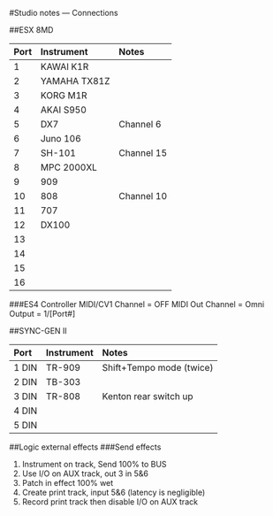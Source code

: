 #Studio notes — Connections


##ESX 8MD

Port          | Instrument    | Notes
:------------ | :------------ | :------------
1             | KAWAI K1R     |
2             | YAMAHA TX81Z  |
3             | KORG M1R      |
4             | AKAI S950     |
5             | DX7           | Channel 6 
6             | Juno 106      |
7             | SH-101        | Channel 15
8             | MPC 2000XL	  |
9             | 909           |
10            | 808           | Channel 10
11            | 707           | 
12            | DX100         |
13            |               |
14            |               |
15            |               |
16            |               |


###ES4 Controller
MIDI/CV1 Channel = OFF
MIDI Out Channel = Omni Output = 1/[Port#]

##SYNC-GEN II

Port          | Instrument    | Notes
:------------ | :------------ | :------------
1 DIN         | TR-909        | Shift+Tempo mode (twice)
2 DIN         | TB-303
3 DIN         | TR-808        | Kenton rear switch up
4 DIN         | 
5 DIN         | 


##Logic external effects
###Send effects
1. Instrument on track, Send 100% to BUS
1. Use I/O on AUX track, out 3 in 5&6
1. Patch in effect 100% wet
1. Create print track, input 5&6 (latency is negligible)
1. Record print track then disable I/O on AUX track
